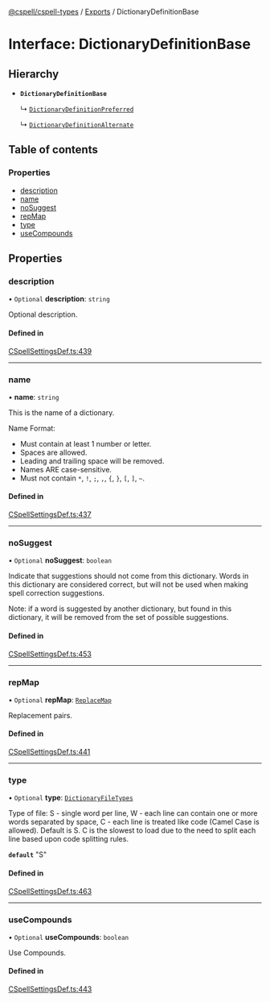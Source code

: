 [@cspell/cspell-types](../README.md) / [Exports](../modules.md) / DictionaryDefinitionBase

# Interface: DictionaryDefinitionBase

## Hierarchy

- **`DictionaryDefinitionBase`**

  ↳ [`DictionaryDefinitionPreferred`](DictionaryDefinitionPreferred.md)

  ↳ [`DictionaryDefinitionAlternate`](DictionaryDefinitionAlternate.md)

## Table of contents

### Properties

- [description](DictionaryDefinitionBase.md#description)
- [name](DictionaryDefinitionBase.md#name)
- [noSuggest](DictionaryDefinitionBase.md#nosuggest)
- [repMap](DictionaryDefinitionBase.md#repmap)
- [type](DictionaryDefinitionBase.md#type)
- [useCompounds](DictionaryDefinitionBase.md#usecompounds)

## Properties

### description

• `Optional` **description**: `string`

Optional description.

#### Defined in

[CSpellSettingsDef.ts:439](https://github.com/streetsidesoftware/cspell/blob/26dd25a/packages/cspell-types/src/CSpellSettingsDef.ts#L439)

___

### name

• **name**: `string`

This is the name of a dictionary.

Name Format:
- Must contain at least 1 number or letter.
- Spaces are allowed.
- Leading and trailing space will be removed.
- Names ARE case-sensitive.
- Must not contain `*`, `!`, `;`, `,`, `{`, `}`, `[`, `]`, `~`.

#### Defined in

[CSpellSettingsDef.ts:437](https://github.com/streetsidesoftware/cspell/blob/26dd25a/packages/cspell-types/src/CSpellSettingsDef.ts#L437)

___

### noSuggest

• `Optional` **noSuggest**: `boolean`

Indicate that suggestions should not come from this dictionary.
Words in this dictionary are considered correct, but will not be
used when making spell correction suggestions.

Note: if a word is suggested by another dictionary, but found in
this dictionary, it will be removed from the set of
possible suggestions.

#### Defined in

[CSpellSettingsDef.ts:453](https://github.com/streetsidesoftware/cspell/blob/26dd25a/packages/cspell-types/src/CSpellSettingsDef.ts#L453)

___

### repMap

• `Optional` **repMap**: [`ReplaceMap`](../modules.md#replacemap)

Replacement pairs.

#### Defined in

[CSpellSettingsDef.ts:441](https://github.com/streetsidesoftware/cspell/blob/26dd25a/packages/cspell-types/src/CSpellSettingsDef.ts#L441)

___

### type

• `Optional` **type**: [`DictionaryFileTypes`](../modules.md#dictionaryfiletypes)

Type of file:
S - single word per line,
W - each line can contain one or more words separated by space,
C - each line is treated like code (Camel Case is allowed).
Default is S.
C is the slowest to load due to the need to split each line based upon code splitting rules.

**`default`** "S"

#### Defined in

[CSpellSettingsDef.ts:463](https://github.com/streetsidesoftware/cspell/blob/26dd25a/packages/cspell-types/src/CSpellSettingsDef.ts#L463)

___

### useCompounds

• `Optional` **useCompounds**: `boolean`

Use Compounds.

#### Defined in

[CSpellSettingsDef.ts:443](https://github.com/streetsidesoftware/cspell/blob/26dd25a/packages/cspell-types/src/CSpellSettingsDef.ts#L443)
